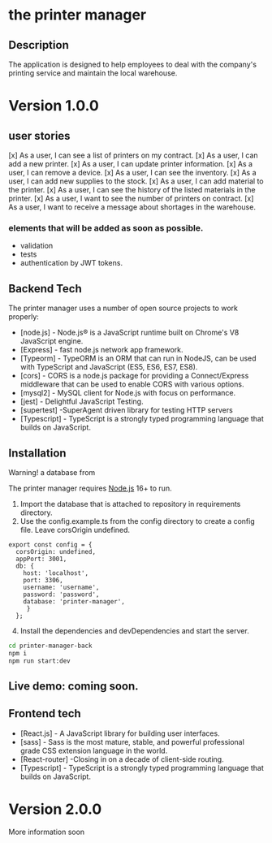 # the printer manager

## Description

The application is designed to help employees to deal with the company's printing service and maintain the local
warehouse.

# Version 1.0.0

## user stories

[x] As a user, I can see a list of printers on my contract.
[x] As a user, I can add a new printer.
[x] As a user, I can update printer information.
[x] As a user, I can remove a device.
[x] As a user, I can see the inventory.
[x] As a user, I can add new supplies to the stock.
[x] As a user, I can add material to the printer.
[x] As a user, I can see the history of the listed materials in the printer.
[x] As a user, I want to see the number of printers on contract.
[x] As a user, I want to receive a message about shortages in the warehouse.

### elements that will be added as soon as possible.
- validation
- tests
- authentication by JWT tokens.
## Backend Tech

The printer manager uses a number of open source projects to work properly:

- [node.js] - Node.js® is a JavaScript runtime built on Chrome's V8 JavaScript engine.
- [Express] - fast node.js network app framework.
- [Typeorm] - TypeORM is an ORM that can run in NodeJS, can be used with TypeScript and JavaScript (ES5, ES6, ES7, ES8).
- [cors] - CORS is a node.js package for providing a Connect/Express middleware that can be used to enable CORS with
  various options.
- [mysql2] - MySQL client for Node.js with focus on performance.
- [jest] - Delightful JavaScript Testing.
- [supertest] -SuperAgent driven library for testing HTTP servers
- [Typescript] - TypeScript is a strongly typed programming language that builds on JavaScript.

## Installation

Warning! a database from 

The printer manager requires [Node.js](https://nodejs.org/) 16+ to run.

1. Import the database that is attached to repository in requirements directory.
2. Use the config.example.ts from the config directory to create a config file. Leave corsOrigin undefined.
```shell
export const config = { 
  corsOrigin: undefined, 
  appPort: 3001, 
  db: { 
    host: 'localhost', 
    port: 3306, 
    username: 'username', 
    password: 'password', 
    database: 'printer-manager', 
     } 
  };
```
4. Install the dependencies and devDependencies and start the server.

```sh
cd printer-manager-back
npm i
npm run start:dev
```

## Live demo: coming soon.

## Frontend tech
- [React.js] - A JavaScript library for building user interfaces.
- [sass] - Sass is the most mature, stable, and powerful professional grade CSS extension language in the world.
- [React-router] -Closing in on a decade of client-side routing.
- [Typescript] - TypeScript is a strongly typed programming language that builds on JavaScript.

# Version 2.0.0
More information soon

